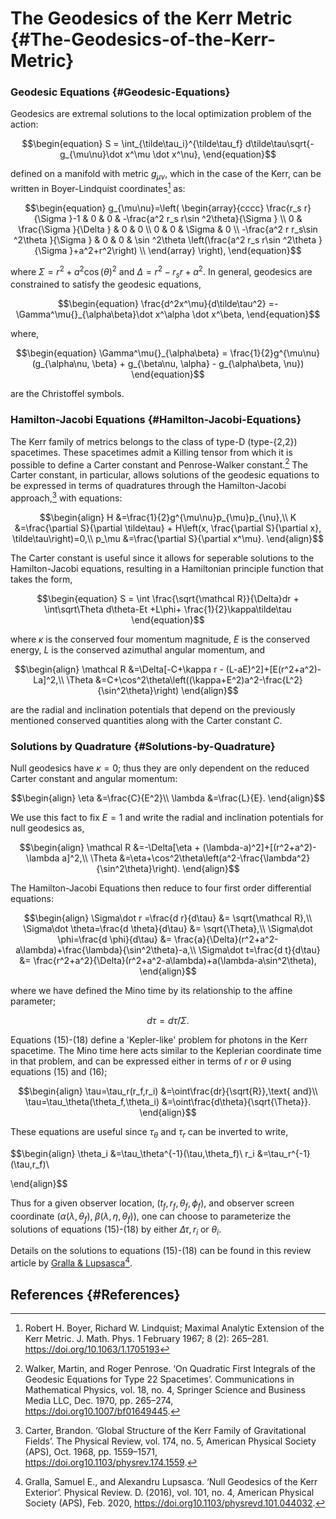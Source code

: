 
# The Geodesics of the Kerr Metric {#The-Geodesics-of-the-Kerr-Metric}

### Geodesic Equations {#Geodesic-Equations}

Geodesics are extremal solutions to the local optimization problem of the action:

$$\begin{equation}
S = \int_{\tilde\tau_i}^{\tilde\tau_f} d\tilde\tau\sqrt{-g_{\mu\nu}\dot x^\mu \dot x^\nu},
\end{equation}$$

defined on a manifold with metric $g_{\mu\nu}$, which in the case of the Kerr, can be written in Boyer-Lindquist coordinates[^BL] as:

$$\begin{equation}
g_{\mu\nu}=\left(
\begin{array}{cccc}
 \frac{r_s r}{\Sigma }-1 & 0 & 0 & -\frac{a^2   r_s r\sin ^2\theta}{\Sigma } \\
 0 & \frac{\Sigma }{\Delta } & 0 & 0 \\
 0 & 0 & \Sigma  & 0 \\
 -\frac{a^2 r  r_s\sin ^2\theta }{\Sigma } & 0 & 0 & \sin ^2\theta  \left(\frac{a^2
    r_s r\sin ^2\theta }{\Sigma }+a^2+r^2\right) \\
\end{array}
\right),
\end{equation}$$

where $\Sigma = r^2 +a^2\cos(\theta)^2$ and $\Delta=r^2- r_s r+a^2$.  In general, geodesics are constrained to satisfy the geodesic equations,

$$\begin{equation}
\frac{d^2x^\mu}{d\tilde\tau^2} =-\Gamma^\mu{}_{\alpha\beta}\dot x^\alpha \dot x^\beta,
\end{equation}$$

where,

$$\begin{equation}
\Gamma^\mu{}_{\alpha\beta} = \frac{1}{2}g^{\mu\nu}(g_{\alpha\nu, \beta} + g_{\beta\nu, \alpha} - g_{\alpha\beta, \nu})
\end{equation}$$

are the Christoffel symbols.

### Hamilton-Jacobi Equations {#Hamilton-Jacobi-Equations}

The Kerr family of metrics belongs to the class of type-D (type-{2,2}) spacetimes. These spacetimes admit a Killing tensor from which it is possible to define a Carter constant and Penrose-Walker constant.[^PW]  The Carter constant, in particular, allows solutions of the geodesic equations to be expressed in terms of quadratures through the Hamilton-Jacobi approach,[^Carter] with equations:

$$\begin{align}
H
    &=\frac{1}{2}g^{\mu\nu}p_{\mu}p_{\nu},\\
K
    &=\frac{\partial S}{\partial \tilde\tau} + H\left(x, \frac{\partial S}{\partial x}, \tilde\tau\right)=0,\\
p_\mu
    &=\frac{\partial S}{\partial x^\mu}.
\end{align}$$

The Carter constant is useful since it allows for seperable solutions to the Hamilton-Jacobi equations, resulting in a Hamiltonian principle function that takes the form,

$$\begin{equation}
S =  \int \frac{\sqrt{\mathcal R}}{\Delta}dr + \int\sqrt\Theta d\theta-Et +L\phi+ \frac{1}{2}\kappa\tilde\tau
\end{equation}$$

where $\kappa$ is the conserved four momentum magnitude, $E$ is the conserved energy, $L$ is the conserved azimuthal angular momentum, and

$$\begin{align}
\mathcal R
    &=\Delta[-C+\kappa r - (L-aE)^2]+[E(r^2+a^2)-La]^2,\\
\Theta
    &=C+\cos^2\theta\left((\kappa+E^2)a^2-\frac{L^2}{\sin^2\theta}\right)
\end{align}$$

are the radial and inclination potentials that depend on the previously mentioned conserved quantities along with the Carter constant $C$.

### Solutions by Quadrature {#Solutions-by-Quadrature}

Null geodesics have $\kappa=0$; thus they are only dependent on the reduced Carter constant and angular momentum:

$$\begin{align}
    \eta
        &=\frac{C}{E^2}\\
    \lambda
        &=\frac{L}{E}.
\end{align}$$

We use this fact to fix $E=1$ and write the  radial and inclination potentials for null geodesics as,

$$\begin{align}
\mathcal R
    &=-\Delta[\eta + (\lambda-a)^2]+[(r^2+a^2)-\lambda a]^2,\\
\Theta
    &=\eta+\cos^2\theta\left(a^2-\frac{\lambda^2}{\sin^2\theta}\right).
\end{align}$$

The Hamilton-Jacobi Equations then reduce to four first order differential equations: 

$$\begin{align}
\Sigma\dot r =\frac{d r}{d\tau}
    &= \sqrt{\mathcal R},\\
\Sigma\dot \theta=\frac{d \theta}{d\tau}
    &= \sqrt{\Theta},\\
\Sigma\dot \phi=\frac{d \phi}{d\tau}
    &= \frac{a}{\Delta}(r^2+a^2-a\lambda)+\frac{\lambda}{\sin^2\theta}-a,\\
\Sigma\dot t=\frac{d t}{d\tau}
    &= \frac{r^2+a^2}{\Delta}(r^2+a^2-a\lambda)+a(\lambda-a\sin^2\theta),
\end{align}$$

where we have defined the Mino time by its relationship to the affine parameter; 

$$d\tau=d\tilde\tau/\Sigma.$$

Equations (15)-(18) define a &#39;Kepler-like&#39; problem for photons in the Kerr spacetime.   The Mino time here acts similar to the Keplerian coordinate time in that problem, and can be expressed either in terms of $r$ or $\theta$ using equations (15) and (16);

$$\begin{align}
\tau=\tau_r(r_f,r_i)
    &=\oint\frac{dr}{\sqrt{R}},\text{ and}\\
\tau=\tau_\theta(\theta_f,\theta_i)
    &=\oint\frac{d\theta}{\sqrt{\Theta}}.
\end{align}$$

These equations are useful since $\tau_\theta$ and $\tau_r$ can be inverted to write,

$$\begin{align}
\theta_i
    &=\tau_\theta^{-1}(\tau,\theta_f)\\
r_i
    &=\tau_r^{-1}(\tau,r_f)\\

\end{align}$$

Thus for a given observer location, $(t_f, r_f, \theta_f, \phi_f)$, and observer screen coordinate $(\alpha(\lambda, \theta_f), \;\beta(\lambda,\eta,\theta_f))$, one can choose to parameterize the solutions of equations (15)-(18) by either $\Delta\tau,r_i$ or $\theta_i$.

Details on the solutions to equations (15)-(18) can be found in this review article by [Gralla &amp; Lupsasca](https://doi.org/10.1103/PhysRevD.101.044032)[^GL].

## References {#References}

[^PW]: Walker, Martin, and Roger Penrose. ‘On Quadratic First Integrals of the Geodesic Equations for Type 22 Spacetimes’. Communications in Mathematical Physics, vol. 18, no. 4, Springer Science and Business Media LLC, Dec. 1970, pp. 265–274, https://doi.org10.1007/bf01649445.


[^Carter]: Carter, Brandon. ‘Global Structure of the Kerr Family of Gravitational Fields’. The Physical Review, vol. 174, no. 5, American Physical Society (APS), Oct. 1968, pp. 1559–1571, https://doi.org10.1103/physrev.174.1559.


[^BL]: Robert H. Boyer, Richard W. Lindquist; Maximal Analytic Extension of the Kerr Metric. J. Math. Phys. 1 February 1967; 8 (2): 265–281. https://doi.org/10.1063/1.1705193


[^GL]: Gralla, Samuel E., and Alexandru Lupsasca. ‘Null Geodesics of the Kerr Exterior’. Physical Review. D. (2016), vol. 101, no. 4, American Physical Society (APS), Feb. 2020, https://doi.org10.1103/physrevd.101.044032.


